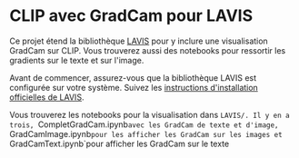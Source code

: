 # CLIP avec GradCam pour LAVIS

Ce projet étend la bibliothèque [LAVIS](https://github.com/salesforce/LAVIS) pour y inclure une visualisation GradCam sur CLIP. Vous trouverez aussi des notebooks pour ressortir les gradients sur le texte et sur l'image.

Avant de commencer, assurez-vous que la bibliothèque LAVIS est configurée sur votre système. Suivez les [instructions d'installation officielles de LAVIS](https://github.com/salesforce/LAVIS#installation).

Vous trouverez les notebooks pour la visualisation dans `LAVIS/. Il y en a trois, `CompletGradCam.ipynb`avec les GradCam de texte et d'image, `GradCamImage.ipynb`pour les afficher les GradCam sur les images et `GradCamText.ipynb`pour afficher les GradCam sur le texte

